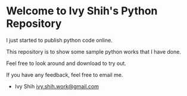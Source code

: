 # Welcome to Ivy Shih's Python Repository

I just started to publish python code online.

This repository is to show some sample python works that I have done.

Feel free to look around and download to try out.

If you have any feedback, feel free to email me.

- Ivy Shih  ivy.shih.work@gmail.com
